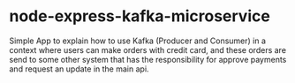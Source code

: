 # node-express-kafka-microservice

Simple App to explain how to use Kafka (Producer and Consumer) in a context where users can make orders with credit card, and these orders are send to some other system that has the responsibility for approve payments and request an update in the main api.
